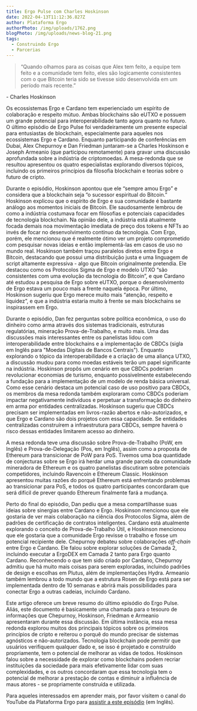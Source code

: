 ```yaml
---
title: Ergo Pulse com Charles Hoskinson
date: 2022-04-13T11:12:36.827Z
author: Plataforma Ergo
authorPhoto: /img/uploads/1762.png
blogPhoto: /img/uploads/news-blog-21.png
tags:
  - Construindo Ergo
  - Parcerias
---
```

> “Quando olhamos para as coisas que Alex tem feito, a equipe tem feito e a comunidade tem feito, eles são logicamente consistentes com o que Bitcoin teria sido se tivesse sido desenvolvida em um período mais recente.”

\- Charles Hoskinson

Os ecossistemas Ergo e Cardano tem experienciado um espírito de colaboração e respeito mútuo. Ambas blockchains são eUTXO e possuem um grande potencial para interoperabilidade tanto agora quanto no futuro. O último episódio de Ergo Pulse foi verdadeiramente um presente especial para entusiastas de blockchain, especialmente para aqueles nos ecossistemas Ergo e Cardano. Enquanto participando de conferências em Dubai, Alex Chepurnoy e Dan Friedman juntaram-se a Charles Hoskinson e Joseph Armeanio (que participou remotamente) para gravar uma discussão aprofundada sobre a indústria de criptomoedas. A mesa-redonda que se resultou apresentou os quatro especialistas explorando diversos tópicos, incluindo os primeiros princípios da filosofia blockchain e teorias sobre o futuro de cripto. 

Durante o episódio, Hoskinson apontou que ele “sempre amou Ergo” e considera que a blockchain seja “o sucessor espiritual do Bitcoin.” Hoskinson explicou que o espírito de Ergo e sua comunidade é bastante análogo aos momentos iniciais de Bitcoin. Ele saudosamente lembrou de como a indústria costumava focar em filosofias e potenciais capacidades de tecnologia blockchain. Na opinião dele, a indústria está atualmente focada demais noa movimentação imediata de preço dos tokens e NFTs ao invés de focar no desenvolvimento contínuo da tecnologia. Com Ergo, porém, ele mencionou que é realmente ótimo ver um projeto comprometido com pesquisar novas ideias e então implementá-las em casos de uso no mundo real. Hoskinson também traçou paralelos diretos entre Ergo e Bitcoin, destacando que possui uma distribuição justa e uma linguagem de script altamente expressiva - algo que Bitcoin originalmente pretendia. Ele destacou como os Protocolos Sigma de Ergo e modelo UTXO “são consistentes com uma evolução da tecnologia do Bitcoin”, e que Cardano até estudou a pesquisa de Ergo sobre eUTXO, porque o desenvolvimento de Ergo estava um pouco mais a frente naquela época. Por último, Hoskinson sugeriu que Ergo merece muito mais “atenção, respeito e liquidez”, e que a indústria estaria muito à frente se mais blockchains se inspirassem em Ergo. 

Durante o episódio, Dan fez perguntas sobre política econômica, o uso do dinheiro como arma através dos sistemas tradicionais, estruturas regulatórias, mineração Prova-de-Trabalho, e muito mais. Uma das discussões mais interessantes entre os panelistas lidou com interoperabilidade entre blockchains e a implementação de CBDCs (sigla em Inglês para "Moedas Digitais de Bancos Centrais"). Enquanto explorando o tópico da interoperabilidade e a criação de uma aliança UTXO, a discussão mudou para como moedas estáveis terão um papel significante na indústria. Hoskinson propôs um cenário em que CBDCs poderiam revolucionar economias de turismo, enquanto possivelmente estabelecendo a fundação para a implementação de um modelo de renda básica universal. Como esse cenário destaca um potencial caso de uso positivo para CBDCs, os membros da mesa redonda também exploraram como CBDCs poderiam impactar negativamente indivíduos e perpetuar a transformação do dinheiro em arma por entidades centralizadas. Hoskinson sugeriu que CBDCs precisam ser implementadas em livros-razão abertos e não-autorizados, e que Ergo e Cardano são dois projetos com essa capacidade. Se entidades centralizadas construírem a infraestrutura para CBDCs, sempre haverá o risco dessas entidades limitarem acesso ao dinheiro.

A mesa redonda teve uma discussão sobre Prova-de-Trabalho (PoW, em Inglês) e Prova-de-Delegação (Pos, em Inglês), assim como a proposta de Ethereum para transicionar de PoW para PoS. Tivemos uma boa quantidade de conjecturas sobre se Ergo irá herdar uma grande parcela da comunidade mineradora de Ethereum e os quatro panelistas discutiram sobre potenciais competidores, incluindo Ravencoin e Ethereum Classic. Hoskinson apresentou muitas razões do porquê Ethereum está enfrentando problemas ao transicionar para PoS, e todos os quatro participantes concordaram que será difícil de prever quando Ethereum finalmente fará a mudança.

Perto do final do episódio, Dan pediu que a mesa compartilhasse suas ideias sobre sinergias entre Cardano e Ergo. Hoskinson mencionou que ele gostaria de ver mais colaboração na ciência dos Protocolos Sigma, além de padrões de certificação de contratos inteligentes. Cardano está atualmente explorando o conceito de Prova-de-Trabalho Útil, e Hoskinson mencionou que ele gostaria que a comunidade Ergo revisse o trabalho e fosse um potencial recipiente dele. Chepurnoy debateu sobre colaborações *off-chain* entre Ergo e Cardano. Ele falou sobre explorar soluções de Camada 2, incluindo executar a ErgoDEX em Camada 2 tanto para Ergo quanto Cardano. Reconhecendo o que tem sido criado por Cardano, Chepurnoy admitiu que há muito mais coisas para serem exploradas, incluindo padrões de design e escolhas em  Plutus, além de implementações Hydra. Armeanio também lembrou a todo mundo que a estrutura Rosen de Ergo está para ser implementada dentro de 10 semanas e abrirá mais possibilidades para conectar Ergo a outras cadeias, incluindo Cardano. 

Este artigo oferece um breve resumo do último episódio do Ergo Pulse. Aliás, este documento é basicamente uma chamada para o tesouro de informações que Chepurnoy, Hoskinson, Friedman e Armeanio apresentaram durante essa discussão. Em última instância, essa mesa redonda explorou muitos dos principais tópicos sobre os primeiros princípios de cripto e reiterou o porquê do mundo precisar de sistemas agnósticos e não-autorizados. Tecnologia blockchain pode permitir que usuários verifiquem qualquer dado e, se isso é projetado e construído propriamente, tem o potencial de melhorar as vidas de todos. Hoskinson falou sobre a necessidade de explorar como blockchains podem recriar instituições da sociedade para mais efetivamente lidar com suas complexidades, e os outros concordaram que essa tecnologia tem o potencial de melhorar a prestação de contas e diminuir a influência de maus atores - se propriamente construída e utilizada.

Para aqueles interessados em aprender mais, por favor visitem o canal do YouTube da Plataforma Ergo para [assistir a este episódio](https://www.youtube.com/watch?v=k9a3SYV6FJA) (em Inglês).